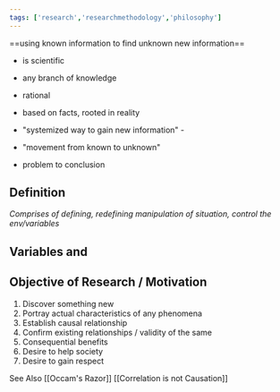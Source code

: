 ```yaml
---
tags: ['research','researchmethodology','philosophy']
---
```


==using known information to find unknown
new information==

- is scientific
- any branch of knowledge
- rational
- based on facts, rooted in reality 




- "systemized way to gain new information" - 
- "movement from known to unknown"
- problem to conclusion

## Definition
*Comprises of defining, redefining*
*manipulation of situation, control the env/variables*

## Variables and 

## Objective of Research / Motivation
1. Discover something new
2. Portray actual characteristics of any phenomena
3. Establish causal relationship
4. Confirm existing relationships / validity of the same
5. Consequential benefits
6. Desire to help society
7. Desire to gain respect

See Also
[[Occam's Razor]]
[[Correlation is not Causation]]
